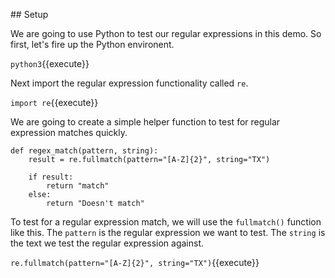 

## Setup

We are going to use Python to test our regular expressions in this demo. So first, let's fire up the Python environent. 

`python3`{{execute}}

Next import the regular expression functionality called `re`. 

`import re`{{execute}}

We are going to create a simple helper function to test for regular expression matches quickly. 

```
def regex_match(pattern, string):
	result = re.fullmatch(pattern="[A-Z]{2}", string="TX")

	if result:
		return "match"
	else:
		return "Doesn't match"
```

To test for a regular expression match, we will use the `fullmatch()` function like this. The `pattern` is the regular expression we want to test. The `string` is the text we test the regular expression against. 

`re.fullmatch(pattern="[A-Z]{2}", string="TX")`{{execute}}